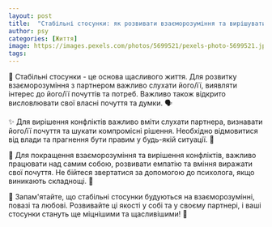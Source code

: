 ```yaml
---
layout: post
title:  "Стабільні стосунки: як розвивати взаєморозуміння та вирішувати конфлікти."
author: psy
categories: [Життя]
image: https://images.pexels.com/photos/5699521/pexels-photo-5699521.jpeg?auto=compress&cs=tinysrgb&fit=crop&h=627&w=1200
tags: 
---
```


🌟 Стабільні стосунки - це основа щасливого життя. Для розвитку взаєморозуміння з партнером важливо слухати його/її, виявляти інтерес до його/її почуттів та потреб. Важливо також відкрито висловлювати свої власні почуття та думки. 🗣️

✨ Для вирішення конфліктів важливо вміти слухати партнера, визнавати його/її почуття та шукати компромісні рішення. Необхідно відмовитися від влади та прагнення бути правим у будь-якій ситуації. 🤝

🌱 Для покращення взаєморозуміння та вирішення конфліктів, важливо працювати над самим собою, розвивати емпатію та вміння виражати свої почуття. Не бійтеся звертатися за допомогою до психолога, якщо виникають складнощі. 💬

💖 Запам'ятайте, що стабільні стосунки будуються на взаєморозумінні, повазі та любові. Розвивайте ці якості у собі та у своєму партнері, і ваші стосунки стануть ще міцнішими та щасливішими! 🌈


